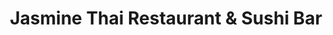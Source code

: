 ---
layout: place
title: "Jasmine Thai Restaurant & Sushi Bar"
permalink: /connecticut/new-london/jasmine-thai-restaurant-sushi-bar.html
stateAbbr: CT
stateName: Connecticut
cityName: New London
place_id: ChIJTQfw0l0O5okR5K9_I8annJc
photos:
  - name: >-
      places/ChIJTQfw0l0O5okR5K9_I8annJc/photos/AeeoHcJFGVj3kbMJVdZozS3rTjZIkH5ZZn53nGTMqJmt3qJxtSDV8aBiZ0KodgtfdF5UIYvuKNE2cFk7GYGPKNkvCVwH3Rf3KZC79wVAOfrGdF-mPpB6C9ja_GpI69tPkBcbnJr740Rjfq2oS5rziiu_YqnqkKnnFSZMbTkS8LmOuviKAEKihfwf_oP6JONTv5x9hbpA3GuHYR_XnqLq1gG0O2xD8s-bxrTv2hdJiwRlM6HKrgjgEL9Dac9laWxSA7lbSqZRd9vUKuWNPgFrc_I1nWA5zvWlfnMDcLq89rpceFsgcvVSI9gQ9kDtRTUgpHPgb9mtaPn4d0X0sebdC_oYd2m4boCjxXEraSgJJHO1Afgmw6j-O3YZZeO-G0fnEGZlOtNX7lloySZYjf_dwTenvry2t_6ksvtJxSlEQFpppqHSjwIk
    widthPx: 2560
    heightPx: 1440
    authorAttributions:
      - displayName: Venkata J Garlapati (JK)
        uri: https://maps.google.com/maps/contrib/110242445901441270033
        photoUri: >-
          https://lh3.googleusercontent.com/a-/ALV-UjXzzjFp9kyTsI5u_VXHW5qw1eBPGmzNmF4xgFf_oZ3iowFwjGlQ=s100-p-k-no-mo
    flagContentUri: >-
      https://www.google.com/local/imagery/report/?cb_client=maps_api_places.places_api&image_key=!1e10!2sCIHM0ogKEICAgICk1sba-AE&hl=en-US
    googleMapsUri: >-
      https://www.google.com/maps/place//data=!3m4!1e2!3m2!1sCIHM0ogKEICAgICk1sba-AE!2e10!4m2!3m1!1s0x89e60e5dd2f0074d:0x979ca7c6237fafe4
  - name: >-
      places/ChIJTQfw0l0O5okR5K9_I8annJc/photos/AeeoHcJJp1xWSdhu0UmAQY7Nxi_FDxPHb2UweZRO5Z2j257ihd5ckQu2hG4WCSAfqmpDQQ3gHr8msPj-HDGihJ-nY6rby0NBfEaPyS6QVON-UAMyclO6fwYBPui6D8QffsybKvQHJ0bsU3ZHcujXpnT-BUAuJWjkwiERLPMYssf5b-k4jaVKxBUbD0TzDKC67llHCdzRvuR5muZsB3atsgjmY-7FpQ68hLUI6Ok_BegD6YSsGXrvIh8KFS_2BCBP6EIfrduYPVziHjS_9rV6T55V8LCmubyVhNP8DVDoGQE7vBGPbqpjPxXFoxr4heq8LnuctkdubN6VsCdH4bgJv3_rshwmx4EJOl7U20VQT_Yt09WiQV1olTOhNBJFtTM213O_vZjwRsYPXjhNzA6FJO68rvv3perBIuCA6gurHHCqbrrZMuc
    widthPx: 4032
    heightPx: 2268
    authorAttributions:
      - displayName: Tony Marshall (tonymarshallmusic)
        uri: https://maps.google.com/maps/contrib/103647986750580258569
        photoUri: >-
          https://lh3.googleusercontent.com/a-/ALV-UjWQ0eUSdoLL7JAw7wJKXSah0kWqf_-oYUKM62N16zebqesZq0z-og=s100-p-k-no-mo
    flagContentUri: >-
      https://www.google.com/local/imagery/report/?cb_client=maps_api_places.places_api&image_key=!1e10!2sCIHM0ogKEICAgICDx6DaoQE&hl=en-US
    googleMapsUri: >-
      https://www.google.com/maps/place//data=!3m4!1e2!3m2!1sCIHM0ogKEICAgICDx6DaoQE!2e10!4m2!3m1!1s0x89e60e5dd2f0074d:0x979ca7c6237fafe4
  - name: >-
      places/ChIJTQfw0l0O5okR5K9_I8annJc/photos/AeeoHcJy3iorYxq3ZeA6_YJiCUCltj2awF2JLXsBpYO93H3f6wv_1rjI_sE7VRbaew88F3wXpt_YHr-Xg8eAKCnw44S0dEHh1Iae7uR0COZeg07npUF5v-GzozD-9Kz0PEIDQauUIedFB-DVLoru9zhlda2bKmyAA-tWbk83S7dsRfyT1yxZ9OWoht34vnbQM_XpYTsJa5JyGMM5fjMRbYQJ9EvwnTanGme7rkLSTebcSQbovzjCiUgn3yWiEDbsJSH8BjBq6AhiE0ALfxhPd9r6zeCsEPwQPwvQgJi4Wa94esB7URtUX8jou4-PCTGrPLuM7si43QcH9i7ra30KtgzqLoGNC4tQckI65t5W97tBjz5pG_B4Fpm7UvuQb6GI1gYhlQGYyRrrul3VN04f4aLuc7jCyjysc4hz0OAjkwAoCXZfjA
    widthPx: 2992
    heightPx: 2992
    authorAttributions:
      - displayName: Mark Brito
        uri: https://maps.google.com/maps/contrib/117537009540860930696
        photoUri: >-
          https://lh3.googleusercontent.com/a-/ALV-UjVQlzikSlW4UZF0T9AyGJpZZXTiWdhqdwl8jbQnGsZZu9aIkhR8=s100-p-k-no-mo
    flagContentUri: >-
      https://www.google.com/local/imagery/report/?cb_client=maps_api_places.places_api&image_key=!1e10!2sCIHM0ogKEICAgMCAk46Hcg&hl=en-US
    googleMapsUri: >-
      https://www.google.com/maps/place//data=!3m4!1e2!3m2!1sCIHM0ogKEICAgMCAk46Hcg!2e10!4m2!3m1!1s0x89e60e5dd2f0074d:0x979ca7c6237fafe4
  - name: >-
      places/ChIJTQfw0l0O5okR5K9_I8annJc/photos/AeeoHcK2k9SuD85jHqyb5RxFNikZJAzcaROGikMvYun_azGBAlAiJkmiJaC-CoU3MHLzRDT3K_c6wJCfaixCi6JiQ5-61wyRq3iH9j6ynewsX319iIjFms5fz9F6mqNZIGRqGGregTmfWR5xyE1PpVA5HEaxWqTJpaJhJkI6aX_DTAfuPD11H-DxgnPS8s8cxOs2Q0QuI6PK56TgaKF_WDGVmsruRh8zYoHEZUcJrzYBcws5OmUsRqYGN46Zc7I7TatCPOs6k-7JYqELy8g79_QIrpHs3zFAQabrHx4Lgwa5hF5-W-i5ckkmjMr9BifPFOczFSUAlsi9t9f58pA8gCuAGrfhIPp57_uaeJXZ1_iWUlz4B-oYgyByxRHo9EXzWUFRNcjf6Yj1BBHfWaOFrU_dDgJ31-aGagDs_m4YIDh9Z2PlDh_-
    widthPx: 3000
    heightPx: 4000
    authorAttributions:
      - displayName: Ruben Olmeda
        uri: https://maps.google.com/maps/contrib/100105700831324177334
        photoUri: >-
          https://lh3.googleusercontent.com/a/ACg8ocLWFTso6Jhbe31__ecNLt7-zXtXq0C5orAUAiwJ94DraUcZfw=s100-p-k-no-mo
    flagContentUri: >-
      https://www.google.com/local/imagery/report/?cb_client=maps_api_places.places_api&image_key=!1e10!2sCIHM0ogKEICAgICzoZXIkAE&hl=en-US
    googleMapsUri: >-
      https://www.google.com/maps/place//data=!3m4!1e2!3m2!1sCIHM0ogKEICAgICzoZXIkAE!2e10!4m2!3m1!1s0x89e60e5dd2f0074d:0x979ca7c6237fafe4
  - name: >-
      places/ChIJTQfw0l0O5okR5K9_I8annJc/photos/AeeoHcJdIUxdu828wTFj77iJJxQRAxPMusmZ2pnpG7qnyLwYzVPNiWJRvXA8hkTz2DdsaYrH7-HeCxpJLiabOBxhpD_0bV6_nsS7GakRIkn407cgBY9MyCt3czzLzwyhPgxjd7tK7fSjKNXADqnuSjJ-jRy_KmJRSGrTn_m9-T6ysv7LWzBdDSIpwNxOiJs6c5MHZnpUuLflkCHNWSyKYE1ib_JPYxkn9JobO9nRgy44Yja6YZL8LzKjqNBlL6y9bjVMm27ez9ZWY1O3xoPzNABRXfLFDiAfQ1oVQEa6hXvHsPBparpFunDWhKCtx3Xh23MO3vCMW37V8FxYvwC-r5rF2q_JoMU45RQm80i4aaWfQcKCgYwiEdNxrEvf6Yy47c5Y8UQCqNT_boxd1Uz_mqCci1WkURBdTwKWvGyuHeEV5R8GFAT7
    widthPx: 4032
    heightPx: 3024
    authorAttributions:
      - displayName: Stacy Whitehead
        uri: https://maps.google.com/maps/contrib/118023160368935742972
        photoUri: >-
          https://lh3.googleusercontent.com/a-/ALV-UjUhGb95l6kKg7qDP83TgXce-EO2FMLaP8XPpLxRYouGBO-Robs=s100-p-k-no-mo
    flagContentUri: >-
      https://www.google.com/local/imagery/report/?cb_client=maps_api_places.places_api&image_key=!1e10!2sCIHM0ogKEICAgICZ7vKxowE&hl=en-US
    googleMapsUri: >-
      https://www.google.com/maps/place//data=!3m4!1e2!3m2!1sCIHM0ogKEICAgICZ7vKxowE!2e10!4m2!3m1!1s0x89e60e5dd2f0074d:0x979ca7c6237fafe4
  - name: >-
      places/ChIJTQfw0l0O5okR5K9_I8annJc/photos/AeeoHcJLlYDBlN16EyPTFtoOB3xzaAKFW18z7VTa7ufPOLadDXyOwxjMk3wBFjLkRNNS0GYDEARg-jAGO5dD-vVIjOCE7MW-KbZ_LJJMK2rDiIzgJBuhShRlC5iARrD2ZQvOu-jHzrK4RHAHDhoy2dkXg8apG3Whkozl50KIDFv1s_HnRrm9utHHEiISqYacwcY0G3w4vad73RVuqDoiJPYqIAksG_Ejhs4jk5BsII__1DYmuvZl_04sYCfM6MqbdFtbp2mHyEz4YmHwTKhJbju7dTdJ9-IZMIHdNDl4uCKKhtLo-GhdvT_C5jpHVh21WEuh2M8UHbmWe9aNMEQVGnibiZK_PxyNgMmieExLrUjnZF7-ZPrG-3cDcP_wnxXCdsU54olx9-h96jMpQ89O6UGxPICnwDgMMigbThqi7E3ol-haVQ
    widthPx: 2992
    heightPx: 1560
    authorAttributions:
      - displayName: Mark Brito
        uri: https://maps.google.com/maps/contrib/117537009540860930696
        photoUri: >-
          https://lh3.googleusercontent.com/a-/ALV-UjVQlzikSlW4UZF0T9AyGJpZZXTiWdhqdwl8jbQnGsZZu9aIkhR8=s100-p-k-no-mo
    flagContentUri: >-
      https://www.google.com/local/imagery/report/?cb_client=maps_api_places.places_api&image_key=!1e10!2sCIHM0ogKEICAgMCAk46HCg&hl=en-US
    googleMapsUri: >-
      https://www.google.com/maps/place//data=!3m4!1e2!3m2!1sCIHM0ogKEICAgMCAk46HCg!2e10!4m2!3m1!1s0x89e60e5dd2f0074d:0x979ca7c6237fafe4
  - name: >-
      places/ChIJTQfw0l0O5okR5K9_I8annJc/photos/AeeoHcJP0MWooWPY8yrwWSJ-hcueG4TP4R6uDpzniiu75-H2IllmzzJuKX3JoWmnxxLiqEPXAwztCz5PB5ytcalR2NAn377TzQRRc-KvrejLopLU16ZwG3QWAU0jjjQTVT1ZXwRqk6942FCVLyK2a7_vK7dAj-IlyL8E72mTbbDWS2qgbU4s6YQ3xf86EE0iKeHvCMcL4hikCH3jr_s9lEKmHeKz8cRvXnk4jVBLifdAFJRKCy_wvEzxNr_sR-J8Lc9z2VzNzLSSFZtphvEJJdJrpTLmm2AIDZzyF-U485JI8N1YPzQiLZJGZaazEWZCQS3yUMnFIBKiFs27fBaon6glvilY60I3dxsd_lGftCoF1c0bzh1fpHqh-Vi_swtpc4Imfybvg2EKQ3U_nkFs1e6dDtWttRfVqXWZE90ObVtXUCD7u5E
    widthPx: 4000
    heightPx: 3000
    authorAttributions:
      - displayName: Angie Cordeiro
        uri: https://maps.google.com/maps/contrib/114362385328784384352
        photoUri: >-
          https://lh3.googleusercontent.com/a-/ALV-UjUP0-bLq_I5dCAgg7cOL0pf7l7dQrS-r-Cs1w4dMtTSI6kC6jOfig=s100-p-k-no-mo
    flagContentUri: >-
      https://www.google.com/local/imagery/report/?cb_client=maps_api_places.places_api&image_key=!1e10!2sCIHM0ogKEICAgIDBodH__wE&hl=en-US
    googleMapsUri: >-
      https://www.google.com/maps/place//data=!3m4!1e2!3m2!1sCIHM0ogKEICAgIDBodH__wE!2e10!4m2!3m1!1s0x89e60e5dd2f0074d:0x979ca7c6237fafe4
  - name: >-
      places/ChIJTQfw0l0O5okR5K9_I8annJc/photos/AeeoHcL9y8kDZMXztVxYNzvaUV7CHI36XV4Y-T3ph8yTT9ouZIYftaKNBtaVzKv-11gpzGnnGaZPPZZBnHJY95O1NXfAuudQVQQ--LLAWWAT46EExi4b7br6t_hJvL623uNQAl0KuMXzgkQdicQvPV_z7R1es3zhn3E318MM20NO-XVg80EIXVoYc3u_bjOyi-cpaHg2tnlByl8ds_7iY429SLBgR--kIMyrnXrzfSkewFe6ERG6QzCKWWTAFGFFuqWT9gCGUR4wS9dUkdhm_B6sZSa1kghLG_unMrHf0x7TNHpUjWuLAiAC9EikL4_oQ6Ka9bIZHGmNkUisVNgX2OEhkKopIgT34l8q6BNKWkbzCPcxLXua0Y8EdsL-Bayeq3jNRaF3W-mSw-IovaKoEEnb_XGxbBQE4Sl7HsDv-TCL_9p4wRUW
    widthPx: 3024
    heightPx: 4032
    authorAttributions:
      - displayName: Satish Murugavel
        uri: https://maps.google.com/maps/contrib/117714211054601311872
        photoUri: >-
          https://lh3.googleusercontent.com/a/ACg8ocLD2w05yC4Qyt89uXZ69bFWduPHVGb9cfOI4EurJUdZ84UZyKuA=s100-p-k-no-mo
    flagContentUri: >-
      https://www.google.com/local/imagery/report/?cb_client=maps_api_places.places_api&image_key=!1e10!2sCIHM0ogKEICAgICHi_zCsAE&hl=en-US
    googleMapsUri: >-
      https://www.google.com/maps/place//data=!3m4!1e2!3m2!1sCIHM0ogKEICAgICHi_zCsAE!2e10!4m2!3m1!1s0x89e60e5dd2f0074d:0x979ca7c6237fafe4
  - name: >-
      places/ChIJTQfw0l0O5okR5K9_I8annJc/photos/AeeoHcIAugxwPsTNYX3sZI4QCxoKxel5jBCbzjsOlaGU6MJ6HnA6KFkrx2Z2VsiQSqVM7VLxwnWADnbtOqiOeUDBvNKSTXRZPAQxUEgi8fxNit1OyHnOO2sOLD6u0hlpNy-s70LyYA_p7t77iwR94XWEfrbVtmzroXota7OkLtwYFEqVDkxy3FOSjLMKw_Hed37tR16dpPBGhunuKW-7mQzVDmiKMSuxoy2tByAE_1AaCS2oP-ykRE-oogOfx3E_wwepIR-YSr5TegR6LvQsM7AbS0sGqBzBlv6Ug4-j7CO8nYDsVq0khDTIa2v9uRsfDHMNimmbHjBYpwJux_T6eviXyDI0RYqYjPWyAyZy63jGCm2MKpTB8tkfOcST7Vhwifi8aS49TEwGx7MW1b38vlcFjOjlDdOpym4fEr13qUA47eM
    widthPx: 2536
    heightPx: 1930
    authorAttributions:
      - displayName: Jiaren Li
        uri: https://maps.google.com/maps/contrib/102635373076644181576
        photoUri: >-
          https://lh3.googleusercontent.com/a/ACg8ocImNdBMTGTEv_jVSXMhPYUhg44CCLh7nnOfgDciglMe_LgqSQ=s100-p-k-no-mo
    flagContentUri: >-
      https://www.google.com/local/imagery/report/?cb_client=maps_api_places.places_api&image_key=!1e10!2sCIHM0ogKEICAgICkubjpUg&hl=en-US
    googleMapsUri: >-
      https://www.google.com/maps/place//data=!3m4!1e2!3m2!1sCIHM0ogKEICAgICkubjpUg!2e10!4m2!3m1!1s0x89e60e5dd2f0074d:0x979ca7c6237fafe4
  - name: >-
      places/ChIJTQfw0l0O5okR5K9_I8annJc/photos/AeeoHcLvvohgS_97dtTiWivGD8-7_671nmANLT-J9y4ZFTr9OPs4eLCL1z9HqZM6CHpjw2eNnIxiAeKOEKxDj0Cn26XvXgSX6O48OW-HvHy-AEi4Gu2QoSvck0adY6lH6xLe9jSPYYjEnNRqqMwB0eBFIWOUawoECZ9eM9qWpEHU8NBeXUkqFB3a0mL92U9SqMlxYuxgPmt44wy-7bdc4Lzx52ipMjQCFUG4RzMxvU85KenuhH3JSZXGIMDWDbSYRSr4s85IDWXKOMBZFpClsdrPSRg30vLrPS9EbjoHbv0gS63knziHjJzdtqpXnl9AJj1gCzkboqxfcS-cIOnzSK_oCCTHUZ2DDp5Pt_RIb7DR-GTWpCwxV_o1kLNKJfe5Dcu1KQNo-1OE5r2yYBJSblTt1wXEi_DefXPr46xCMtHLmd-CfUvB
    widthPx: 4032
    heightPx: 3024
    authorAttributions:
      - displayName: Anthony Gibbs
        uri: https://maps.google.com/maps/contrib/116236262576525617099
        photoUri: >-
          https://lh3.googleusercontent.com/a/ACg8ocLOp11qlxBnvjkOplIjdtxakzFP5WPPrF9Wq8poLB-RALftiA=s100-p-k-no-mo
    flagContentUri: >-
      https://www.google.com/local/imagery/report/?cb_client=maps_api_places.places_api&image_key=!1e10!2sCIHM0ogKEICAgICLt-ny3AE&hl=en-US
    googleMapsUri: >-
      https://www.google.com/maps/place//data=!3m4!1e2!3m2!1sCIHM0ogKEICAgICLt-ny3AE!2e10!4m2!3m1!1s0x89e60e5dd2f0074d:0x979ca7c6237fafe4
address: 470 Bank St, New London, CT 06320, USA
street: 470 Bank St
city: New London
state: CT
zip: '06320'
country: USA
neighborhood: null
latitude: '41.350006'
longitude: '-72.100550'
accessibility_options:
  wheelchairAccessibleParking: true
  wheelchairAccessibleEntrance: true
  wheelchairAccessibleRestroom: true
  wheelchairAccessibleSeating: true
business_status: OPERATIONAL
name: Jasmine Thai Restaurant & Sushi Bar
google_maps_links:
  directionsUri: >-
    https://www.google.com/maps/dir//''/data=!4m7!4m6!1m1!4e2!1m2!1m1!1s0x89e60e5dd2f0074d:0x979ca7c6237fafe4!3e0
  placeUri: https://maps.google.com/?cid=10924791265534914532
  writeAReviewUri: >-
    https://www.google.com/maps/place//data=!4m3!3m2!1s0x89e60e5dd2f0074d:0x979ca7c6237fafe4!12e1
  reviewsUri: >-
    https://www.google.com/maps/place//data=!4m4!3m3!1s0x89e60e5dd2f0074d:0x979ca7c6237fafe4!9m1!1b1
  photosUri: >-
    https://www.google.com/maps/place//data=!4m3!3m2!1s0x89e60e5dd2f0074d:0x979ca7c6237fafe4!10e5
primary_type: Thai Restaurant
opening_hours:
  regular: null
  current: null
secondary_opening_hours:
  regular:
    weekdayDescriptions: null
    type: null
  current:
    weekdayDescriptions: null
    type: null
phone: null
price_level: null
price_range: null
rating: null
rating_count: 0
website: null
description: null
reviews: null
parking_options: null
payment_options: null
allow_dogs: null
curbside_pickup: null
delivery: null
dine_in: null
good_for_children: null
good_for_groups: null
good_for_sports: null
live_music: null
menu_for_children: null
outdoor_seating: null
reservable: null
restroom: null
serves_beer: null
serves_breakfast: null
serves_brunch: null
serves_cocktails: null
serves_coffee: null
serves_dinner: null
serves_dessert: null
serves_lunch: null
serves_vegetarian_food: null
serves_wine: null
takeout: null
slug: Jasmine-Thai-Restaurant-and-Sushi-Bar

---
